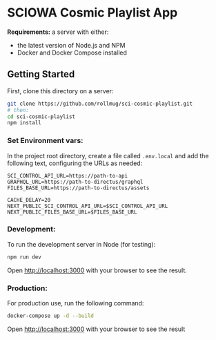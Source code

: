 # SCIOWA Cosmic Playlist App

**Requirements:** a server with either:

- the latest version of Node.js and NPM 
- Docker and Docker Compose installed

## Getting Started

First, clone this directory on a server:

```bash
git clone https://github.com/rollmug/sci-cosmic-playlist.git
# then:
cd sci-cosmic-playlist
npm install
```

### Set Environment vars:

In the project root directory, create a file called `.env.local` and add the following text, configuring the URLs as needed:

```dotenv
SCI_CONTROL_API_URL=https://path-to-api
GRAPHQL_URL=https://path-to-directus/graphql
FILES_BASE_URL=https://path-to-directus/assets

CACHE_DELAY=20
NEXT_PUBLIC_SCI_CONTROL_API_URL=$SCI_CONTROL_API_URL
NEXT_PUBLIC_FILES_BASE_URL=$FILES_BASE_URL
```

### Development:

To run the development server in Node (for testing):

```bash
npm run dev
```

Open [http://localhost:3000](http://localhost:3000) with your browser to see the result.

### Production:

For production use, run the following command:

```bash
docker-compose up -d --build
```

Open [http://localhost:3000](http://localhost:3000) with your browser to see the result